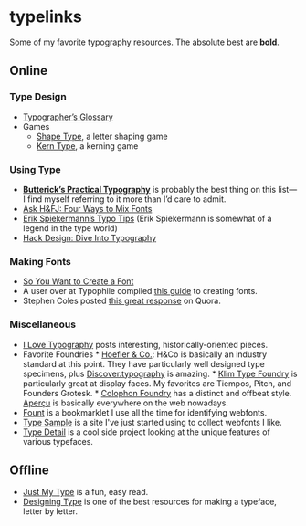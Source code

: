 # typelinks
Some of my favorite typography resources. The absolute best are __bold__.

## Online
### Type Design
* [Typographer’s Glossary](https://playtype.com/about/typefaces/glossary)
* Games
    * [Shape Type](http://shape.method.ac), a letter shaping game
    * [Kern Type](http://type.method.ac), a kerning game

### Using Type
* __[Butterick’s Practical Typography](http://practicaltypography.com)__ is probably the best thing on this list—I find myself referring to it more than I’d care to admit.
* [Ask H&FJ: Four Ways to Mix Fonts](http://www.typography.com/email/2010_03/index.htm)
* [Erik Spiekermann’s Typo Tips](http://classic.fontshop.com/education/pdf/typo_tips.pdf) (Erik Spiekermann is somewhat of a legend in the type world)
* [Hack Design: Dive Into Typography](https://hackdesign.org/lessons/2)

### Making Fonts
* [So You Want to Create a Font](http://ilovetypography.com/2007/10/22/so-you-want-to-create-a-font-part-1/)
* A user over at Typophile compiled [this guide](http://typophile.com/node/12369) to creating fonts.
* Stephen Coles posted [this great response](http://www.quora.com/What-is-some-good-advice-for-aspiring-hobbyist-type-designers) on Quora.

### Miscellaneous
* [I Love Typography](http://ilovetypography.com) posts interesting, historically-oriented pieces.
* Favorite Foundries
      * [Hoefler & Co.](http://www.typography.com): H&Co is basically an industry standard at this point. They have particularly well designed type specimens, plus [Discover.typography](http://discover.typography.com) is amazing.
      * [Klim Type Foundry](https://klim.co.nz) is particularly great at display faces. My favorites are Tiempos, Pitch, and Founders Grotesk.
      * [Colophon Foundry](http://www.colophon-foundry.org/) has a distinct and offbeat style. [Aperçu](http://www.colophon-foundry.org/fonts/apercu/regular) is basically everywhere on the web nowadays.
* [Fount](http://fount.artequalswork.com) is a bookmarklet I use all the time for identifying webfonts.
* [Type Sample](http://www.typesample.com) is a site I've just started using to collect webfonts I like.
* [Type Detail](http://typedetail.com) is a cool side project looking at the unique features of various typefaces.

## Offline
* [Just My Type](http://www.amazon.com/Just-My-Type-About-Fonts/dp/1592407463) is a fun, easy read.
* [Designing Type](http://www.amazon.com/Designing-Type-Karen-Cheng/dp/0300111509) is one of the best resources for making a typeface, letter by letter.
